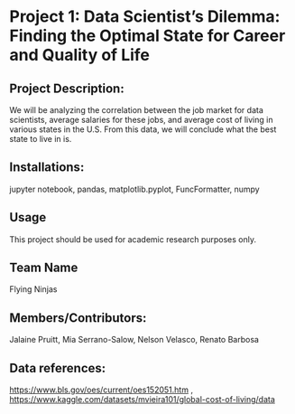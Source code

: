 # Project 1: Data Scientist’s Dilemma: Finding the Optimal State for Career and Quality of Life

## Project Description:
We will be analyzing the correlation between the job market for data scientists, average salaries for these jobs, and average cost of living in various states in the U.S. From this data, we will conclude what the best state to live in is.

## Installations:
jupyter notebook,
pandas,
matplotlib.pyplot,
FuncFormatter,
numpy

## Usage
This project should be used for academic research purposes only.

## Team Name
Flying Ninjas

## Members/Contributors: 
Jalaine Pruitt, Mia Serrano-Salow, Nelson Velasco, Renato Barbosa

## Data references:
https://www.bls.gov/oes/current/oes152051.htm , https://www.kaggle.com/datasets/mvieira101/global-cost-of-living/data
